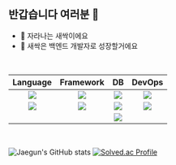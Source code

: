 ## 반갑습니다 여러분 👋
- 🌱 자라나는 새싹이에요
- 🌳 새싹은 백엔드 개발자로 성장할거에요

<br>

| Language | Framework | DB | DevOps |
| :-----: | :-----: | :-----: | :-----: |
| <img src="https://img.shields.io/badge/JAVA-007396?style=for-the-badge&logo=JAVA&logoColor=white"> | <img src="https://img.shields.io/badge/springboot-6DB33F?style=for-the-badge&logo=springboot&logoColor=white"> | <img src="https://img.shields.io/badge/MySQl-4479A1?style=for-the-badge&logo=MySQL&logoColor=white"> | <img src="https://img.shields.io/badge/Docker-2496ED?style=for-the-badge&logo=Docker&logoColor=white"> |
| <img src="https://img.shields.io/badge/Python-3776AB?style=for-the-badge&logo=Python&logoColor=white"> | <img src="https://img.shields.io/badge/Django-092E20?style=for-the-badge&logo=Django&logoColor=white"> | <img src="https://img.shields.io/badge/MongoDB-47A248?style=for-the-badge&logo=MongoDB&logoColor=white"> | <img src="https://img.shields.io/badge/Jenkins-D24939?style=for-the-badge&logo=Jenkins&logoColor=white"> |
|  |  | <img src="https://img.shields.io/badge/Redis-DC382D?style=for-the-badge&logo=Redis&logoColor=white"> |  |

<br>

<p align="center"> 
  
  ![Jaegun's GitHub stats](https://github-readme-stats.vercel.app/api?username=RUNGOAT&show_icons=true&theme=swift)
  [![Solved.ac Profile](http://mazassumnida.wtf/api/v2/generate_badge?boj=sjk1062005)](https://solved.ac/sjk1062005/)

</p>

<!--
**RUNGOAT/RUNGOAT** is a ✨ _special_ ✨ repository because its `README.md` (this file) appears on your GitHub profile.

Here are some ideas to get you started:

- 🔭 I’m currently working on ...
- 🌱 I’m currently learning ...
- 👯 I’m looking to collaborate on ...
- 🤔 I’m looking for help with ...
- 💬 Ask me about ...
- 📫 How to reach me: ...
- 😄 Pronouns: ...
- ⚡ Fun fact: ...
-->
